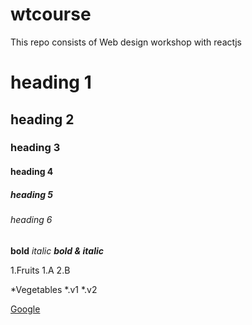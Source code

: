 # wtcourse
This repo consists of Web design workshop with reactjs
# heading 1
## heading 2
### heading 3
#### heading 4
##### heading 5
###### heading 6

**bold**
*italic*
***bold & italic***

1.Fruits
    1.A
    2.B
    
*Vegetables
    *.v1
    *.v2

[Google](https://google.com/)


